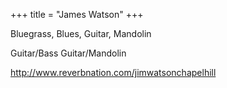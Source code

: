 +++
title = "James Watson"
+++

Bluegrass, Blues, Guitar, Mandolin

<!--more-->

Guitar/Bass
Guitar/Mandolin

http://www.reverbnation.com/jimwatsonchapelhill
